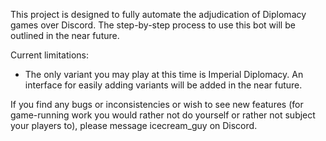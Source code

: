 This project is designed to fully automate the adjudication of Diplomacy games over Discord. The step-by-step process to
use this bot will be outlined in the near future.

Current limitations:

- The only variant you may play at this time is Imperial Diplomacy. An interface for easily adding variants will be
  added in the near future.

If you find any bugs or inconsistencies or wish to see new features (for game-running work you would rather not do
yourself or rather not subject your players to), please message icecream_guy on Discord.

